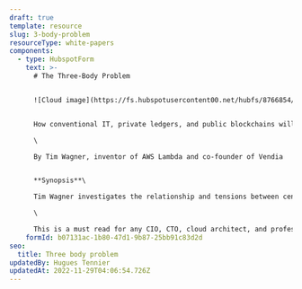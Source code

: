 ```yaml
---
draft: true
template: resource
slug: 3-body-problem
resourceType: white-papers
components:
  - type: HubspotForm
    text: >-
      # The Three-Body Problem 


      ![Cloud image](https://fs.hubspotusercontent00.net/hubfs/8766854/Cloud%20image.png)


      How conventional IT, private ledgers, and public blockchains will work together to usher in the Web 3.0 era.\

      \

      By Tim Wagner, inventor of AWS Lambda and co-founder of Vendia


      **Synopsis**\

      Tim Wagner investigates the relationship and tensions between centralized IT, private ledgers and public blockchains for application development. Instead of a 'winner' Wagner proposes that all three will need to work together for optimal business solutions and technical outcomes. \

      \

      This is a must read for any CIO, CTO, cloud architect, and professional developers responsible for delivering reliable, data-based solutions.
    formId: b07131ac-1b80-47d1-9b87-25bb91c83d2d
seo:
  title: Three body problem
updatedBy: Hugues Tennier
updatedAt: 2022-11-29T04:06:54.726Z
---
```

